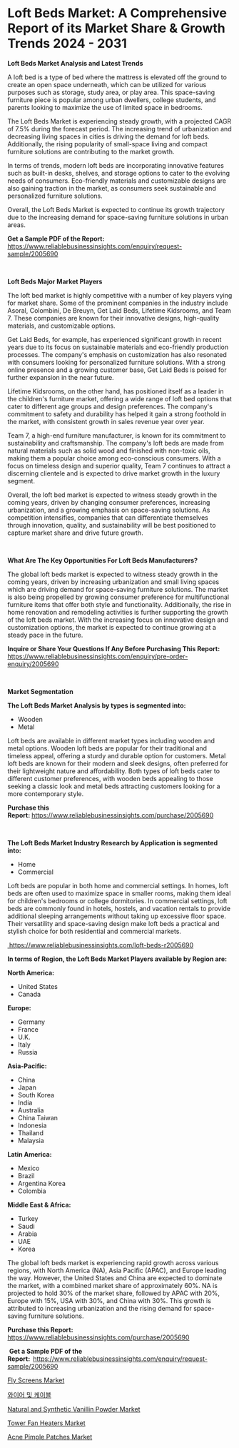<p><h1>Loft Beds Market: A Comprehensive Report of its Market Share & Growth Trends 2024 - 2031</h1></p><p><strong>Loft Beds Market Analysis and Latest Trends</strong></p>
<p><p>A loft bed is a type of bed where the mattress is elevated off the ground to create an open space underneath, which can be utilized for various purposes such as storage, study area, or play area. This space-saving furniture piece is popular among urban dwellers, college students, and parents looking to maximize the use of limited space in bedrooms.</p><p>The Loft Beds Market is experiencing steady growth, with a projected CAGR of 7.5% during the forecast period. The increasing trend of urbanization and decreasing living spaces in cities is driving the demand for loft beds. Additionally, the rising popularity of small-space living and compact furniture solutions are contributing to the market growth.</p><p>In terms of trends, modern loft beds are incorporating innovative features such as built-in desks, shelves, and storage options to cater to the evolving needs of consumers. Eco-friendly materials and customizable designs are also gaining traction in the market, as consumers seek sustainable and personalized furniture solutions.</p><p>Overall, the Loft Beds Market is expected to continue its growth trajectory due to the increasing demand for space-saving furniture solutions in urban areas.</p></p>
<p><strong>Get a Sample PDF of the Report:&nbsp;</strong> <a href="https://www.reliablebusinessinsights.com/enquiry/request-sample/2005690">https://www.reliablebusinessinsights.com/enquiry/request-sample/2005690</a></p>
<p>&nbsp;</p>
<p><strong>Loft Beds Major Market Players</strong></p>
<p><p>The loft bed market is highly competitive with a number of key players vying for market share. Some of the prominent companies in the industry include Asoral, Colombini, De Breuyn, Get Laid Beds, Lifetime Kidsrooms, and Team 7. These companies are known for their innovative designs, high-quality materials, and customizable options.</p><p>Get Laid Beds, for example, has experienced significant growth in recent years due to its focus on sustainable materials and eco-friendly production processes. The company's emphasis on customization has also resonated with consumers looking for personalized furniture solutions. With a strong online presence and a growing customer base, Get Laid Beds is poised for further expansion in the near future.</p><p>Lifetime Kidsrooms, on the other hand, has positioned itself as a leader in the children's furniture market, offering a wide range of loft bed options that cater to different age groups and design preferences. The company's commitment to safety and durability has helped it gain a strong foothold in the market, with consistent growth in sales revenue year over year.</p><p>Team 7, a high-end furniture manufacturer, is known for its commitment to sustainability and craftsmanship. The company's loft beds are made from natural materials such as solid wood and finished with non-toxic oils, making them a popular choice among eco-conscious consumers. With a focus on timeless design and superior quality, Team 7 continues to attract a discerning clientele and is expected to drive market growth in the luxury segment.</p><p>Overall, the loft bed market is expected to witness steady growth in the coming years, driven by changing consumer preferences, increasing urbanization, and a growing emphasis on space-saving solutions. As competition intensifies, companies that can differentiate themselves through innovation, quality, and sustainability will be best positioned to capture market share and drive future growth.</p></p>
<p>&nbsp;</p>
<p><strong>What Are The Key Opportunities For Loft Beds Manufacturers?</strong></p>
<p><p>The global loft beds market is expected to witness steady growth in the coming years, driven by increasing urbanization and small living spaces which are driving demand for space-saving furniture solutions. The market is also being propelled by growing consumer preference for multifunctional furniture items that offer both style and functionality. Additionally, the rise in home renovation and remodeling activities is further supporting the growth of the loft beds market. With the increasing focus on innovative design and customization options, the market is expected to continue growing at a steady pace in the future.</p></p>
<p><strong>Inquire or Share Your Questions If Any Before Purchasing This Report:</strong> <a href="https://www.reliablebusinessinsights.com/enquiry/pre-order-enquiry/2005690">https://www.reliablebusinessinsights.com/enquiry/pre-order-enquiry/2005690</a></p>
<p>&nbsp;</p>
<p><strong>Market Segmentation</strong></p>
<p><strong>The Loft Beds Market Analysis by types is segmented into:</strong></p>
<p><ul><li>Wooden</li><li>Metal</li></ul></p>
<p><p>Loft beds are available in different market types including wooden and metal options. Wooden loft beds are popular for their traditional and timeless appeal, offering a sturdy and durable option for customers. Metal loft beds are known for their modern and sleek designs, often preferred for their lightweight nature and affordability. Both types of loft beds cater to different customer preferences, with wooden beds appealing to those seeking a classic look and metal beds attracting customers looking for a more contemporary style.</p></p>
<p><strong>Purchase this Report:&nbsp;</strong><a href="https://www.reliablebusinessinsights.com/purchase/2005690">https://www.reliablebusinessinsights.com/purchase/2005690</a></p>
<p>&nbsp;</p>
<p><strong>The Loft Beds Market Industry Research by Application is segmented into:</strong></p>
<p><ul><li>Home</li><li>Commercial</li></ul></p>
<p><p>Loft beds are popular in both home and commercial settings. In homes, loft beds are often used to maximize space in smaller rooms, making them ideal for children's bedrooms or college dormitories. In commercial settings, loft beds are commonly found in hotels, hostels, and vacation rentals to provide additional sleeping arrangements without taking up excessive floor space. Their versatility and space-saving design make loft beds a practical and stylish choice for both residential and commercial markets.</p></p>
<p><a href="https://www.reliablebusinessinsights.com/loft-beds-r2005690">&nbsp;https://www.reliablebusinessinsights.com/loft-beds-r2005690</a></p>
<p><strong>In terms of Region, the Loft Beds Market Players available by Region are:</strong></p>
<p>
    <p> <strong> North America: </strong>
        <ul>
            <li>United States</li>
            <li>Canada</li>
        </ul>
        </p> 
    <p> <strong> Europe: </strong>
        <ul>
            <li>Germany</li>
            <li>France</li>
            <li>U.K.</li>
            <li>Italy</li>
            <li>Russia</li>
        </ul>
        </p> 
    <p> <strong> Asia-Pacific: </strong>
        <ul>
            <li>China</li>
            <li>Japan</li>
            <li>South Korea</li>
            <li>India</li>
            <li>Australia</li>
            <li>China Taiwan</li>
            <li>Indonesia</li>
            <li>Thailand</li>
            <li>Malaysia</li>
        </ul>
        </p> 
    <p> <strong> Latin America: </strong>
        <ul>
            <li>Mexico</li>
            <li>Brazil</li>
            <li>Argentina Korea</li>
            <li>Colombia</li>
        </ul>
        </p> 
    <p> <strong> Middle East & Africa: </strong>
        <ul>
            <li>Turkey</li>
            <li>Saudi</li>
            <li>Arabia</li>
            <li>UAE</li>
            <li>Korea</li>
        </ul>
    </p>
    </p>
<p><p>The global loft beds market is experiencing rapid growth across various regions, with North America (NA), Asia Pacific (APAC), and Europe leading the way. However, the United States and China are expected to dominate the market, with a combined market share of approximately 60%. NA is projected to hold 30% of the market share, followed by APAC with 20%, Europe with 15%, USA with 30%, and China with 30%. This growth is attributed to increasing urbanization and the rising demand for space-saving furniture solutions.</p></p>
<p><strong>Purchase this Report: </strong><a href="https://www.reliablebusinessinsights.com/purchase/2005690">https://www.reliablebusinessinsights.com/purchase/2005690</a></p>
<p>&nbsp;<strong>Get a Sample PDF of the Report:&nbsp;&nbsp;</strong><a href="https://www.reliablebusinessinsights.com/enquiry/request-sample/2005690">https://www.reliablebusinessinsights.com/enquiry/request-sample/2005690</a></p>
<p><strong></strong></p>
<p><p><a href="https://github.com/jadenRaynor/Market-Research-Report-List-1/blob/main/fly-screens-market.md">Fly Screens Market</a></p><p><a href="https://medium.com/@mujgankortalih/%EC%99%80%EC%9D%B4%EC%96%B4-%EB%B0%8F-%EC%BC%80%EC%9D%B4%EB%B8%94-%EC%8B%9C%EC%9E%A5-%EA%B7%9C%EB%AA%A8-%EC%84%B1%EC%9E%A5-%EB%8F%99%ED%96%A5-%ED%86%B5%EA%B3%84-%EB%B0%8F-%EC%98%88%EC%B8%A1-2024-2031-87ec9f078876">와이어 및 케이블</a></p><p><a href="https://medium.com/@maria.hardacre7345/global-natural-and-synthetic-vanillin-powder-market-size-is-expected-to-reach-at-a-cagr-of-13-1-fd7dec0d803b">Natural and Synthetic Vanillin Powder Market</a></p><p><a href="https://github.com/JordyBecker/Market-Research-Report-List-1/blob/main/tower-fan-heaters-market.md">Tower Fan Heaters Market</a></p><p><a href="https://github.com/ranaacryptoaddmin/Market-Research-Report-List-1/blob/main/acne-pimple-patches-market.md">Acne Pimple Patches Market</a></p></p>